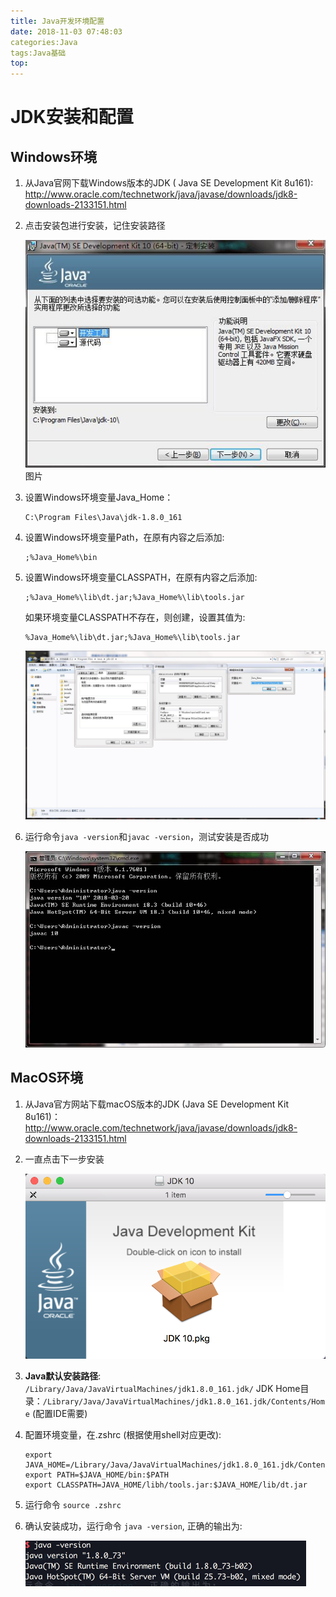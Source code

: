 ```yaml
---
title: Java开发环境配置
date: 2018-11-03 07:48:03
categories:Java
tags:Java基础
top: 
---
```


# JDK安装和配置

## Windows环境

1. 从Java官网下载Windows版本的JDK ( Java SE Development Kit 8u161): <http://www.oracle.com/technetwork/java/javase/downloads/jdk8-downloads-2133151.html>

2. 点击安装包进行安装，记住安装路径

   ![](https://raw.githubusercontent.com/JayChenFE/pic/master/20181103095231.png)图片

3. 设置Windows环境变量Java_Home：

   ```
   C:\Program Files\Java\jdk-1.8.0_161
   ```

4. 设置Windows环境变量Path，在原有内容之后添加:

   ```
   ;%Java_Home%\bin
   ```

5. 设置Windows环境变量CLASSPATH，在原有内容之后添加:

   ```
   ;%Java_Home%\lib\dt.jar;%Java_Home%\lib\tools.jar
   ```

   如果环境变量CLASSPATH不存在，则创建，设置其值为:

    ```
    %Java_Home%\lib\dt.jar;%Java_Home%\lib\tools.jar
    ```

   ![](https://raw.githubusercontent.com/JayChenFE/pic/master/20181103095314.png)

6. 运行命令`java -version`和`javac -version`，测试安装是否成功

   ![](https://raw.githubusercontent.com/JayChenFE/pic/master/20181103095841.png)

## MacOS环境

1. 从Java官方网站下载macOS版本的JDK (Java SE Development Kit 8u161)：<http://www.oracle.com/technetwork/java/javase/downloads/jdk8-downloads-2133151.html>

2. 一直点击下一步安装

   ![](https://raw.githubusercontent.com/JayChenFE/pic/master/20181103094840)

3. **Java默认安装路径**: `/Library/Java/JavaVirtualMachines/jdk1.8.0_161.jdk/`
   JDK Home目录：`/Library/Java/JavaVirtualMachines/jdk1.8.0_161.jdk/Contents/Home` (配置IDE需要)

4. 配置环境变量，在.zshrc (根据使用shell对应更改):

   ```
   export JAVA_HOME=/Library/Java/JavaVirtualMachines/jdk1.8.0_161.jdk/Contents/Home 
   export PATH=$JAVA_HOME/bin:$PATH
   export CLASSPATH=JAVA_HOME/libh/tools.jar:$JAVA_HOME/lib/dt.jar
   ```

5. 运行命令 `source .zshrc`

6. 确认安装成功，运行命令 `java -version`, 正确的输出为:

   ![](https://raw.githubusercontent.com/JayChenFE/pic/master/20181103094938.png)